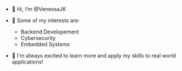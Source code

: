 - 👋 Hi, I’m @VenessaJK
  
- 👀 Some of my interests are:
  - Backend Developement
  - Cybersecurity
  - Embedded Systems

- 🌱 I'm always excited to learn more and apply my skills to real world applications!
